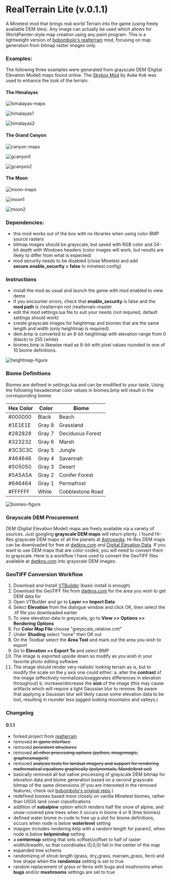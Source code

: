 # RealTerrain Lite (v.0.1.1)
A Minetest mod that brings real world Terrain into the game (using freely available DEM tiles). Any image can actually be used which allows for WorldPainter-style map creation using any paint program. This is a lightweight version of [bobombolo's realterrain](https://github.com/bobombolo/realterrain) mod, focusing on map generation from bitmap raster images only. 

### Examples:

The following three examples were generated from grayscale DEM (Digital Elevation Model) maps found online. The [Skybox Mod](https://content.minetest.net/packages/sofar/skybox/) by Auke Kok was used to enhance the look of the terrain.

#### The Himalayas

![himalayas-maps](https://user-images.githubusercontent.com/7158003/95472925-28509680-09b6-11eb-8a16-c25f8832a847.png)

![himalayas1](https://user-images.githubusercontent.com/7158003/95472554-c6902c80-09b5-11eb-9877-9da221903ff3.png)

![himalayas2](https://user-images.githubusercontent.com/7158003/95473009-3c949380-09b6-11eb-92b4-67922863f0ea.png)

#### The Grand Canyon

![canyon-maps](https://user-images.githubusercontent.com/7158003/95473087-51712700-09b6-11eb-8e44-2ccaa4ca2de3.png)

![gcanyon1](https://user-images.githubusercontent.com/7158003/95473121-5cc45280-09b6-11eb-8dcf-a6895de4256a.png)

![gcanyon2](https://user-images.githubusercontent.com/7158003/95473165-68177e00-09b6-11eb-9e4b-2f2247939336.png)

#### The Moon

![moon-maps](https://user-images.githubusercontent.com/7158003/95473219-75cd0380-09b6-11eb-89dc-8152d4f6af19.png)

![moon1](https://user-images.githubusercontent.com/7158003/95473257-7fef0200-09b6-11eb-8fd6-c04cb5dcc1f6.png)

![moon2](https://user-images.githubusercontent.com/7158003/95473288-88dfd380-09b6-11eb-8b8d-6cadc7617a81.png)

### Dependencies:
- this mod works out of the box with no libraries when using color BMP source rasters
- bitmap images should be grayscale, but saved with RGB color and 24-bit depth with Windows headers (color images will work, but results are likely to differ from what is expected)
- mod security needs to be disabled (close Minetest and add **secure.enable_security = false** to minetest.config)

### Instructions
- install the mod as usual and launch the game with mod enabled to view demo
- if you encounter errors, check that **enable_security** is false and the **mod path** is /realterrain not /realterrain-master
- edit the mod settings.lua file to suit your needs (not required, default settings should work)
- create grayscale images for heightmap and biomes that are the same length and width (only heightmap is required).
- dem.bmp is converted to an 8-bit heightmap with elevation range from 0 (black) to 255 (white)
- biomes.bmp is likewise read as 8-bit with pixel values rounded to one of 10 biome definitions.

![heightmap-figure](https://user-images.githubusercontent.com/7158003/95472234-5b465a80-09b5-11eb-8bbe-d0ea1f79dc14.png)
 
### Biome Definitions

Biomes are defined in settings.lua and can be modified to your taste. Using the following hexadecimal color values in biomes.bmp will result in the corresponding biome:

| Hex Color | Color   | Biome
| ------    | ------  | ------
| #000000   | Black   | Beach
| #1E1E1E   | Gray 8  | Grassland
| #282828   | Gray 7  | Deciduous Forest
| #323232   | Gray 6  | Marsh
| #3C3C3C   | Gray 5  | Jungle
| #464646   | Gray 4  | Savannah
| #505050   | Gray 3  | Desert
| #5A5A5A   | Gray 2  | Conifer Forest
| #646464   | Gray 1  | Permafrost
| #FFFFFF   | White   | Cobblestone Road

![biomes-figure](https://user-images.githubusercontent.com/7158003/95472378-89c43580-09b5-11eb-9d03-173efc13ec08.png)

### Grayscale DEM Procurement

DEM (Digital Elevation Model) maps are freely available via a variety of sources. Just googling **grayscale DEM maps** will return plenty. I found Hi-Res grayscale DEM maps of all the planets at [Astropedia](https://astrogeology.usgs.gov/search?pmi-target=mars). Hi-Res DEM maps can be downloaded for free at [dwtkns.com](http://dwtkns.com/srtm/) and [Digital Elevation Data](http://viewfinderpanoramas.org/dem3.html). If you want to use DEM maps that are color-coded, you will need to convert them to grayscale. Here is a workflow I have used to convert the GeoTIFF files available at [dwtkns.com](http://dwtkns.com/srtm/) into grayscale DEM images:

### GeoTIFF Conversion Workflow

1. Download and Install [VTBuilder](http://vterrain.org/Doc/VTBuilder/overview.html) (basic install is enough)
2. Download the GeoTIFF file from [dwtkns.com](http://dwtkns.com/srtm/) for the area you wish to get DEM data for
3. Open VTBuilder and go to **Layer >> Import Data**
4. Select **Elevation** from the dialogue window and click OK, then select the .tif file you downloaded earlier
5. To view elevation data in greyscale, go to **View >> Options >> Rendering Options**
6. For **Color Map File** choose "greyscale_relative.cmt"
7. Under **Shading** select "none" then OK out
8. On the Toolbar select the **Area Tool** and mark out the area you wish to export
9. Go to **Elevation >> Export To** and select BMP
10. The image is exported upside down so modify as you wish in your favorite photo editing software
11. The image should render very realistic looking terrain as is, but to modify the scale on the y axis one could either: 
a. alter the **contrast** of the image (effectively normalizes/exaggerates differences in elevation throughout)
b. increase/decrease the **size** of the image (this may cause artifacts which will require a light Gaussian blur to remove. Be aware that applying a Gaussian blur will likely cause some elevation data to be lost, resulting in rounder less-jagged looking mountains and valleys.)

### Changelog
#### 0.1.1
- forked project from [realterrain](https://github.com/bobombolo/realterrain)
- removed ~~in-game interface~~
- removed ~~persistent structures~~
- removed ~~all other processing options (python, imagemagic, graphicsmagick)~~
- removed ~~analysis tools for landsat imagery and support for rendering mathematical equations graphically (polynomials, Mandelbrot set)~~
- basically removed all but native processing of grayscale DEM bitmap for elevation data and biome generation based on a second grayscale bitmap of the same dimensions (if you are interested in the removed features, check out [bobombolo's original repo](https://github.com/bobombolo/realterrain).)
- redefined biomes based more closely on vanilla Minetest biomes, rather than USGS land cover classifications
- addition of **subalpine** option which renders half the snow of alpine, and snow-covered pine trees when it occurs in biome 4 or 9 (tree biomes)
- defined water biome in-code to free up a slot for biome definitions, occurs when node is below **waterlevel** setting
- mapgen includes rendering kelp with a random length for param2, when node is below **kelpmindep** setting
- a **centermap** setting that sets xoffset/zoffset to half of raster width/breadth, so that coordinates (0,0,0) fall in the center of the map
- expanded tree schems
- randomizing of shrub length (grass, dry_grass, marram_grass, fern) and tree shape when the **randomize** setting is set to true
- random replacement of grass or ferns with bugs and mushrooms when **bugs** and/or **mushrooms** settings are set to true
